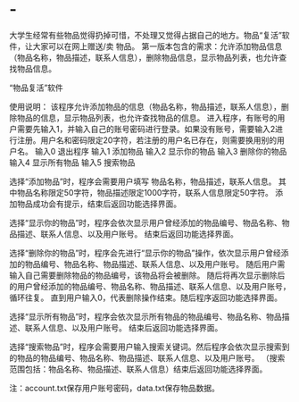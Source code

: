 # -
大学生经常有些物品觉得扔掉可惜，不处理又觉得占据自己的地方。物品“复活”软件，让大家可以在网上赠送/卖 物品。  第一版本包含的需求：允许添加物品信息（物品名称，物品描述，联系人信息），删除物品信息，显示物品列表，也允许查找物品信息。

“物品复活”软件

使用说明：
该程序允许添加物品的信息（物品名称，物品描述，联系人信息），删除物品的信息，显示物品列表，也允许查找物品的信息。
进入程序，有账号的用户需要先输入1，并输入自己的账号密码进行登录。如果没有账号，需要输入2进行注册。用户名和密码限定20字符，若注册的用户名已存在，则需要换用别的用户名。
输入0 退出程序 
输入1 添加物品
输入2 显示你的物品
输入3 删除你的物品
输入4 显示所有物品
输入5 搜索物品

选择“添加物品”时，程序会需要用户填写 物品名称，物品描述，联系人信息。
其中物品名称限定50字符，物品描述限定1000字符，联系人信息限定50字符。
添加物品成功会有提示，结束后返回功能选择界面。

选择“显示你的物品”时，程序会依次显示用户曾经添加的物品编号、物品名称、物品描述、联系人信息、以及用户账号。
结束后返回功能选择界面。

选择“删除你的物品”时，程序会先进行“显示你的物品”操作，依次显示用户曾经添加的物品编号、物品名称、物品描述、联系人信息、以及用户账号。
随后用户需输入自己需要删除物品的物品编号，该物品将会被删除。
随后将再次显示删除后的用户曾经添加的物品编号、物品名称、物品描述、联系人信息、以及用户账号，循环往复。
直到用户输入0，代表删除操作结束。随后程序返回功能选择界面。

选择“显示所有物品”时，程序会依次显示所有物品的物品编号、物品名称、物品描述、联系人信息、以及用户账号。
结束后返回功能选择界面。

选择“搜索物品”时，程序会需要用户输入搜索关键词。然后程序会依次显示搜索到的物品的物品编号、物品名称、物品描述、联系人信息、以及用户账号。
（搜索范围包括：物品名称、物品描述、联系人信息）结束后返回功能选择界面。

注：account.txt保存用户账号密码，data.txt保存物品数据。

